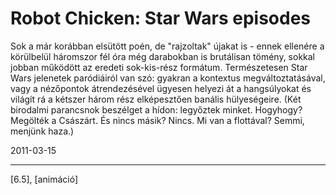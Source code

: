 # Robot Chicken: Star Wars episodes

Sok a már korábban elsütött poén, de "rajzoltak" újakat is - ennek ellenére a körülbelül háromszor fél óra még darabokban is brutálisan tömény, sokkal jobban működött az eredeti sok-kis-rész formátum. Természetesen Star Wars jelenetek paródiáiról van szó: gyakran a kontextus megváltoztatásával, vagy a nézőpontok átrendezésével ügyesen helyezi át a hangsúlyokat és világít rá a kétszer három rész elképesztően banális hülyeségeire. (Két birodalmi parancsnok beszélget a hídon: legyőztek minket. Hogyhogy? Megölték a Császárt. És nincs másik? Nincs. Mi van a flottával? Semmi, menjünk haza.)

2011-03-15 

----

[6.5], [animáció]